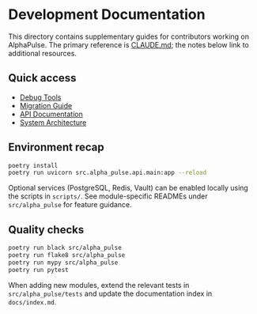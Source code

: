 # Development Documentation

This directory contains supplementary guides for contributors working on
AlphaPulse.  The primary reference is [CLAUDE.md](CLAUDE.md); the notes below
link to additional resources.

## Quick access
- [Debug Tools](../DEBUG_TOOLS.md)
- [Migration Guide](../migration-guide.md)
- [API Documentation](../API_DOCUMENTATION.md)
- [System Architecture](../SYSTEM_ARCHITECTURE.md)

## Environment recap

```bash
poetry install
poetry run uvicorn src.alpha_pulse.api.main:app --reload
```

Optional services (PostgreSQL, Redis, Vault) can be enabled locally using the
scripts in `scripts/`.  See module-specific READMEs under `src/alpha_pulse` for
feature guidance.

## Quality checks

```bash
poetry run black src/alpha_pulse
poetry run flake8 src/alpha_pulse
poetry run mypy src/alpha_pulse
poetry run pytest
```

When adding new modules, extend the relevant tests in `src/alpha_pulse/tests`
and update the documentation index in `docs/index.md`.

